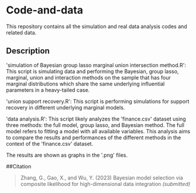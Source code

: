 # Code-and-data
This repository contains all the simulation and real data analysis codes and related data.

## Description
'simulation of Bayesian group lasso marginal union intersection method.R':
This script is simulating data and performing the Bayesian, group lasso, marginal, union and interaction methods on the sample that has four marginal distributions which share the same underlying influential parameters in a heavy-tailed case. 

'union support recovery.R':
This script is performing simulations for support recovery in different underlying marginal models. 

'data analysis.R':
This script likely analyzes the 'finance.csv' dataset using three methods: the full model, group lasso, and Bayesian method. The full model refers to fitting a model with all available variables. This analysis aims to compare the results and performances of the different methods in the context of the 'finance.csv' dataset.

The results are shown as graphs in the '.png' files. 

##Citation
>Zhang, G., Gao, X., and Wu, Y. (2023) Bayesian model selection via composite likelihood for high-dimensional data integration *(submitted)*
